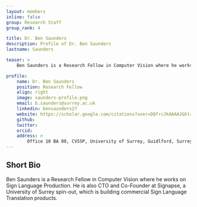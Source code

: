 ```yaml
---
layout: members
inline: false
group: Research Staff
group_rank: 4

title: Dr. Ben Saunders
description: Profile of Dr. Ben Saunders
lastname: Saunders

teaser: >
    Ben Saunders is a Research Fellow in Computer Vision where he works on Sign Language Production. He is also CTO and Co-Founder at Signapse, a University of Surrey spin-out, which is building commercial Sign Language Translation products.

profile:
    name: Dr. Ben Saunders
    position: Research Fellow
    align: right
    image: saunders-profile.png
    email: b.saunders@surrey.ac.uk
    linkedin: bensaunders27
    website: https://scholar.google.com/citations?user=DQfrcJkAAAAJ&hl=en
    github: 
    twitter: 
    orcid: 
    address: >
        Office 10 BA 00, CVSSP, University of Surrey, Guidlford, Surrey, GU27XH<br />
---
```

## Short Bio
Ben Saunders is a Research Fellow in Computer Vision where he works on Sign Language Production. He is also CTO and Co-Founder at Signapse, a University of Surrey spin-out, which is building commercial Sign Language Translation products.